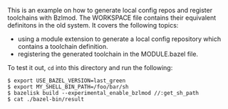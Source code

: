 This is an example on how to generate local config repos and register toolchains with Bzlmod. The WORKSPACE file contains their equivalent definitons in the old system. It covers the following topics:

- using a module extension to generate a local config repository which contains a toolchain definition.
- registering the generated toolchain in the MODULE.bazel file.

To test it out, `cd` into this directory and run the following:
```
$ export USE_BAZEL_VERSION=last_green
$ export MY_SHELL_BIN_PATH=/foo/bar/sh
$ bazelisk build --experimental_enable_bzlmod //:get_sh_path
$ cat ./bazel-bin/result
```
